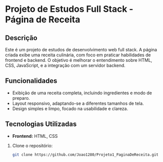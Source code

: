 # Projeto de Estudos Full Stack - Página de Receita

## Descrição

Este é um projeto de estudos de desenvolvimento web full stack. A página criada exibe uma receita culinária, com foco em praticar habilidades de frontend e backend. O objetivo é melhorar o entendimento sobre HTML, CSS, JavaScript, e a integração com um servidor backend.

## Funcionalidades

- Exibição de uma receita completa, incluindo ingredientes e modo de preparo.
- Layout responsivo, adaptando-se a diferentes tamanhos de tela.
- Design simples e limpo, focado na usabilidade e clareza.

## Tecnologias Utilizadas

- **Frontend:** HTML, CSS

1. Clone o repositório:

   ```bash
   git clone https://github.com/Joao1280/Projeto1_PaginaDeReceita.git
